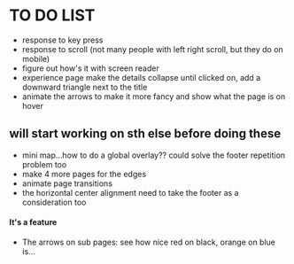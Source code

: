 # TO DO LIST


* response to key press
* response to scroll (not many people with left right scroll, but they do on mobile)
* figure out how's it with screen reader
* experience page make the details collapse until clicked on, add a downward triangle next to the title
* animate the arrows to make it more fancy and show what the page is on hover

## will start working on sth else before doing these
* mini map...how to do a global overlay?? could solve the footer repetition problem too
* make 4 more pages for the edges
* animate page transitions
* the horizontal center alignment need to take the footer as a consideration too


#### It's a feature
* The arrows on sub pages: see how nice red on black, orange on blue is...
